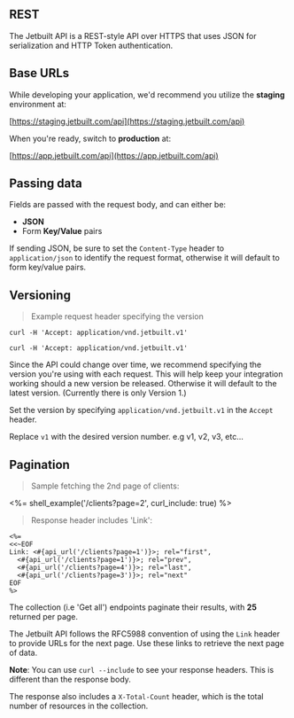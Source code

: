 ## REST

The Jetbuilt API is a REST-style API over HTTPS that uses JSON for serialization and
HTTP Token authentication.

## Base URLs

While developing your application, we'd recommend you utilize the **staging** environment at:

[https://staging.jetbuilt.com/api](https://staging.jetbuilt.com/api)

When you're ready, switch to **production** at:

[https://app.jetbuilt.com/api](https://app.jetbuilt.com/api)

## Passing data

Fields are passed with the request body, and can either be:

- **JSON**
- Form **Key/Value** pairs

If sending JSON, be sure to set the `Content-Type` header to
`application/json` to identify the request format, otherwise it will
default to form key/value pairs.

## Versioning

> Example request header specifying the version

```shell--json
curl -H 'Accept: application/vnd.jetbuilt.v1'
```

```shell--kv
curl -H 'Accept: application/vnd.jetbuilt.v1'
```

Since the API could change over time, we recommend specifying the version you're using
with each request. This will help keep your integration working should a new
version be released. Otherwise it will default to the latest version. (Currently
there is only Version 1.)

Set the version by specifying `application/vnd.jetbuilt.v1` in the `Accept` header.

Replace <code>v1</code> with the desired version number. e.g v1, v2, v3, etc...

## Pagination

> Sample fetching the 2nd page of clients:

<%= shell_example('/clients?page=2', curl_include: true) %>

> Response header includes 'Link':

```
<%=
<<~EOF
Link: <#{api_url('/clients?page=1')}>; rel="first",
  <#{api_url('/clients?page=1')}>; rel="prev",
  <#{api_url('/clients?page=4')}>; rel="last",
  <#{api_url('/clients?page=3')}>; rel="next"
EOF
%>
```

The collection (i.e 'Get all') endpoints paginate their results, with **25** returned per page.

The Jetbuilt API follows the RFC5988 convention of using the `Link` header to provide URLs for
the next page. Use these links to retrieve the next page of data.

**Note**: You can use `curl --include` to see your response headers. This is different
than the response body.

The response also includes a `X-Total-Count` header, which is the total number of
resources in the collection.

